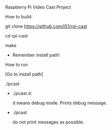 Raspberry Pi Video Cast Project

How to build:

git clone https://github.com/IS1/rpi-cast

cd rpi-cast

make

* Remember install path!

How to run

[Go to install path]

./pcast

* ./pcast d:

  d means debug mode. Prints debug message.

* ./pcast

  do not print messages as possible.

